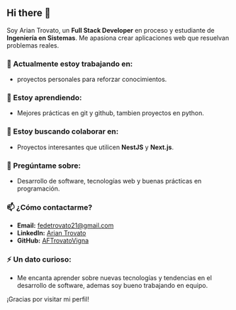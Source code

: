## Hi there 👋

Soy Arian Trovato, un **Full Stack Developer** en proceso y estudiante de **Ingeniería en Sistemas**. Me apasiona crear aplicaciones web que resuelvan problemas reales. 

### 🔭 Actualmente estoy trabajando en:
- proyectos personales para reforzar conocimientos.

### 🌱 Estoy aprendiendo:
- Mejores prácticas en git y github, tambien proyectos en python.

### 👯 Estoy buscando colaborar en:
- Proyectos interesantes que utilicen **NestJS** y **Next.js**.

### 🤔 Pregúntame sobre:
- Desarrollo de software, tecnologías web y buenas prácticas en programación.

### 📫 ¿Cómo contactarme?
- **Email:** [fedetrovato21@gmail.com](mailto:fedetrovato21@gmail.com)
- **LinkedIn:** [Arian Trovato](https://www.linkedin.com/in/arian-trovato-490a61274)
- **GitHub:** [AFTrovatoVigna](https://github.com/AFTrovatoVigna)

### ⚡ Un dato curioso:
- Me encanta aprender sobre nuevas tecnologías y tendencias en el desarrollo de software, ademas soy bueno trabajando en equipo.

¡Gracias por visitar mi perfil!
